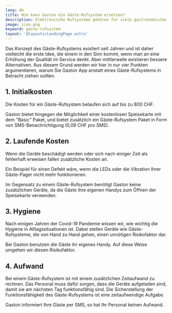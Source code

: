 ```yaml
---
lang: de
title: Wie kann Gaston ein Gäste-Rufsystem ersetzen?
description: Elektronische Rufsysteme gehören für viele gastronomische Betriebe längst zum Alltag. Der praktische Nutzen im Arbeitsalltag macht ein solches System für die moderne Gastronomie unverzichtbar.
image: icon.png
keyword: gäste-rufsystem
layout: '@layouts/LandingPage.astro'
---
```


Das Konzept des Gäste-Rufsystems existiert seit Jahren und ist daher vielleicht die erste Idee, die einem in den Sinn kommt, wenn man an eine Erhöhung der Qualität im Service denkt. Aber mittlerweile existieren bessere Alternativen. Aus diesem Grund werden wir hier in nur vier Punkten argumentieren, warum Sie Gaston App anstatt eines Gäste-Rufsystems in Betracht ziehen sollten.

## 1. Initialkosten

Die Kosten für ein Gäste-Rufsystem belaufen sich auf bis zu 800 CHF.

Gaston bietet hingegen die Möglichkeit einer kostenlosen Speisekarte mit dem "Basic" Paket, und bietet zusätzlich ein Gäste-Rufsystem Paket in Form von SMS-Benachrichtigung (0,09 CHF pro SMS).

## 2. Laufende Kosten

Wenn die Geräte beschädigt werden oder sich nach einiger Zeit als fehlerhaft erweisen fallen zusätzliche Kosten an.

Ein Beispiel für einen Defekt wäre, wenn die LEDs oder die Vibration Ihrer Gäste-Pager nicht mehr funktionieren.

Im Gegensatz zu einem Gäste-Rufsystem benötigt Gaston keine zusätzlichen Geräte, da die Gäste ihre eigenen Handys zum Öffnen der Speisekarte verwenden.

## 3. Hygiene

Nach einigen Jahren der Covid-19 Pandemie wissen wir, wie wichtig die Hygiene in Alltagssituationen ist. Dabei stellen Geräte wie Gäste-Rufsysteme, die von Hand zu Hand gehen, einen unnötigen Risikofaktor dar.

Bei Gaston benutzen die Gäste ihr eigenes Handy. Auf diese Weise umgehen wir diesen Risikofaktor.

## 4. Aufwand

Bei einem Gäste-Rufsystem ist mit einem zusätzlichen Zeitaufwand zu rechnen. Das Personal muss dafür sorgen, dass die Geräte aufgeladen sind, damit sie am nächsten Tag funktionsfähig sind. Die Sicherstellung der Funktionsfähigkeit des Gäste-Rufsystems ist eine zeitaufwendige Aufgabe.

Gaston informiert Ihre Gäste per SMS, so hat Ihr Personal keinen Aufwand.
